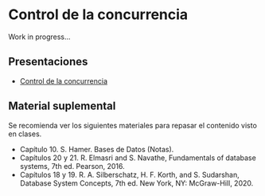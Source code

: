 # Control de la concurrencia

Work in progress...

## Presentaciones

- [Control de la concurrencia](https://github.com/sivanahamer/bases-datos/blob/main/10-Concurrencia/pres/10-concurrency.pdf)

## Material suplemental

Se recomienda ver los siguientes materiales para repasar el contenido visto en clases.

- Capítulo 10. S. Hamer. Bases de Datos (Notas).
- Capítulos 20 y 21. R. Elmasri and S. Navathe, Fundamentals of database systems, 7th ed. Pearson, 2016.
- Capítulos 18 y 19. R. A. Silberschatz, H. F. Korth, and S. Sudarshan, Database System Concepts, 7th ed. New York, NY: McGraw-Hill, 2020.
